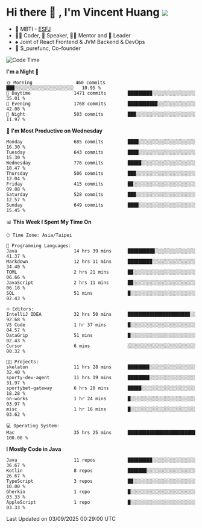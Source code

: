 # Hi there 👋 , I'm Vincent Huang ![](https://komarev.com/ghpvc/?username=Jian-Min-Huang)
- 👀 MBTI - [ESFJ](https://www.16personalities.com/esfj-personality)
- 👨‍💻 Coder, 🎤 Speaker, 👨‍🏫 Mentor and 🚀 Leader
- ♠️ Joint of React Frontend & JVM Backend & DevOps
- 💼 $_purefunc, Co-founder

<!--START_SECTION:waka-->
![Code Time](http://img.shields.io/badge/Code%20Time-5%2C866%20hrs%2033%20mins-blue)

**I'm a Night 🦉** 

```text
🌞 Morning                460 commits         ███░░░░░░░░░░░░░░░░░░░░░░   10.95 % 
🌆 Daytime                1471 commits        █████████░░░░░░░░░░░░░░░░   35.01 % 
🌃 Evening                1768 commits        ███████████░░░░░░░░░░░░░░   42.08 % 
🌙 Night                  503 commits         ███░░░░░░░░░░░░░░░░░░░░░░   11.97 % 
```
📅 **I'm Most Productive on Wednesday** 

```text
Monday                   685 commits         ████░░░░░░░░░░░░░░░░░░░░░   16.30 % 
Tuesday                  643 commits         ████░░░░░░░░░░░░░░░░░░░░░   15.30 % 
Wednesday                776 commits         █████░░░░░░░░░░░░░░░░░░░░   18.47 % 
Thursday                 506 commits         ███░░░░░░░░░░░░░░░░░░░░░░   12.04 % 
Friday                   415 commits         ██░░░░░░░░░░░░░░░░░░░░░░░   09.88 % 
Saturday                 528 commits         ███░░░░░░░░░░░░░░░░░░░░░░   12.57 % 
Sunday                   649 commits         ████░░░░░░░░░░░░░░░░░░░░░   15.45 % 
```


📊 **This Week I Spent My Time On** 

```text
🕑︎ Time Zone: Asia/Taipei

💬 Programming Languages: 
Java                     14 hrs 39 mins      ██████████░░░░░░░░░░░░░░░   41.37 % 
Markdown                 12 hrs 11 mins      █████████░░░░░░░░░░░░░░░░   34.40 % 
TOML                     2 hrs 21 mins       ██░░░░░░░░░░░░░░░░░░░░░░░   06.66 % 
JavaScript               2 hrs 11 mins       ██░░░░░░░░░░░░░░░░░░░░░░░   06.18 % 
SQL                      51 mins             █░░░░░░░░░░░░░░░░░░░░░░░░   02.43 % 

🔥 Editors: 
IntelliJ IDEA            32 hrs 50 mins      ███████████████████████░░   92.68 % 
VS Code                  1 hr 37 mins        █░░░░░░░░░░░░░░░░░░░░░░░░   04.57 % 
DataGrip                 51 mins             █░░░░░░░░░░░░░░░░░░░░░░░░   02.43 % 
Cursor                   6 mins              ░░░░░░░░░░░░░░░░░░░░░░░░░   00.32 % 

🐱‍💻 Projects: 
skelaton                 11 hrs 28 mins      ████████░░░░░░░░░░░░░░░░░   32.40 % 
sporty-dev-agent         11 hrs 19 mins      ████████░░░░░░░░░░░░░░░░░   31.97 % 
sportybet-gateway        6 hrs 28 mins       █████░░░░░░░░░░░░░░░░░░░░   18.28 % 
on-works                 1 hr 24 mins        █░░░░░░░░░░░░░░░░░░░░░░░░   03.97 % 
misc                     1 hr 16 mins        █░░░░░░░░░░░░░░░░░░░░░░░░   03.62 % 

💻 Operating System: 
Mac                      35 hrs 25 mins      █████████████████████████   100.00 % 
```

**I Mostly Code in Java** 

```text
Java                     11 repos            █████████░░░░░░░░░░░░░░░░   36.67 % 
Kotlin                   8 repos             ███████░░░░░░░░░░░░░░░░░░   26.67 % 
TypeScript               3 repos             ██░░░░░░░░░░░░░░░░░░░░░░░   10.00 % 
Gherkin                  1 repo              █░░░░░░░░░░░░░░░░░░░░░░░░   03.33 % 
AppleScript              1 repo              █░░░░░░░░░░░░░░░░░░░░░░░░   03.33 % 
```




 Last Updated on 03/09/2025 00:29:00 UTC
<!--END_SECTION:waka-->
